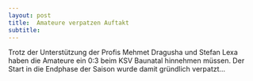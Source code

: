 ```yaml
---
layout: post
title:  Amateure verpatzen Auftakt
subtitle:  
---
```


Trotz der Unterstützung der Profis Mehmet Dragusha und Stefan Lexa haben die Amateure ein 0:3 beim KSV Baunatal hinnehmen müssen. Der Start in die Endphase der Saison wurde damit gründlich verpatzt...


